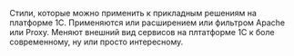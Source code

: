 Стили, которые можно применить к прикладным решениям на платформе 1С.
Применяются или расширением или фильтром Apache или Proxy.
Меняют внешний вид сервисов на плтатформе 1С к боле современному, ну или просто интересному.
